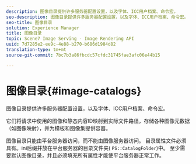 ```yaml
---
description: 图像目录提供许多服务器配置设置，以及字体、ICC用户档案、命令宏。
seo-description: 图像目录提供许多服务器配置设置，以及字体、ICC用户档案、命令宏。
seo-title: 图像目录
solution: Experience Manager
title: 图像目录
topic: Scene7 Image Serving - Image Rendering API
uuid: 7d7285e2-ee9c-4e88-b270-b686d1984d82
translation-type: tm+mt
source-git-commit: 7bc7b3a86fbcdc57cfdc31745fae3afc06e44b15

---
```



# 图像目录{#image-catalogs}

图像目录提供许多服务器配置设置，以及字体、ICC用户档案、命令宏。

它们将请求中使用的图像和静态内容ID映射到实际文件路径，存储各种图像元数据（如图像映射），并为模板和图像集提供容器。

图像目录只能由平台服务器访问，而不能由图像服务器访问。 目录属性文件必须具有。ini后缀并放在平台服务器的目录文件夹( `PS::CatalogFolder`)中。 至少需要默认图像目录，并且必须填充所有属性才能使平台服务器正常工作。
